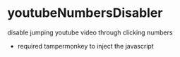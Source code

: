 # youtubeNumbersDisabler
disable jumping youtube video through clicking numbers

* required tampermonkey to inject the javascript
